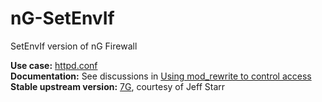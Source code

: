 # nG-SetEnvIf
SetEnvIf version of nG Firewall

**Use case:** [httpd.conf](https://httpd.apache.org/docs/2.4/howto/htaccess.html)  
**Documentation:** See discussions in [Using mod_rewrite to control access](https://httpd.apache.org/docs/2.4/rewrite/access.html)  
**Stable upstream version:** [7G](https://perishablepress.com/7g-firewall/), courtesy of Jeff Starr

